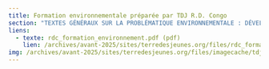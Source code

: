 ```yaml
---
title: Formation environnementale préparée par TDJ R.D. Congo
section: "TEXTES GÉNÉRAUX SUR LA PROBLÉMATIQUE ENVIRONNEMENTALE : DÉVELOPPEMENT DURABLE et SURVOL DE LA CRISE ÉCOLOGIQUE"
liens:
  - texte: rdc_formation_environnement.pdf (pdf)
    lien: /archives/avant-2025/sites/terredesjeunes.org/files/rdc_formation_environnement_1.pdf
img: /archives/avant-2025/sites/terredesjeunes.org/files/imagecache/tdj_image_ressource/Screen%20shot%202011-05-23%20at%207.38.57%20PM.png
---
```


